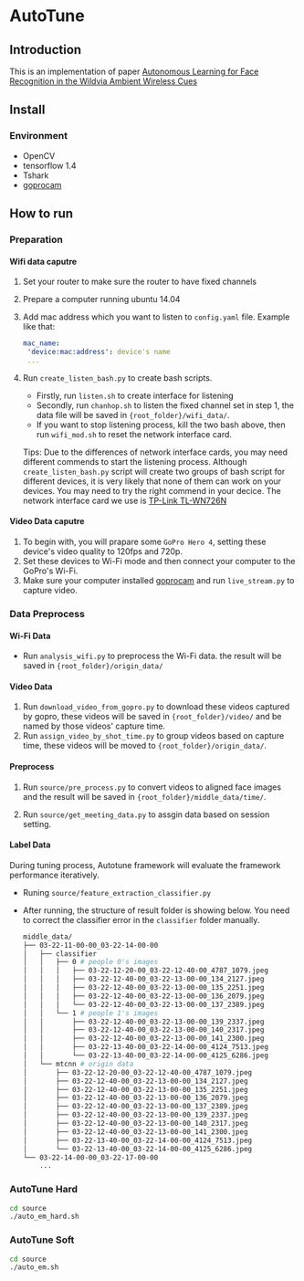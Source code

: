 # AutoTune

## Introduction

This is an implementation of paper [Autonomous Learning for Face Recognition in the Wildvia Ambient Wireless Cues]()

## Install

### Environment

* OpenCV
* tensorflow 1.4
* Tshark
* [goprocam](https://pypi.org/project/goprocam/)

## How to run

### Preparation

#### Wifi data caputre

1. Set your router to make sure the router to have fixed channels
2. Prepare a computer running ubuntu 14.04
3. Add mac address which you want to listen to `config.yaml` file. Example like that:

   ```yaml
   mac_name:
    'device:mac:address': device's name
    ...
   ```

4. Run `create_listen_bash.py` to create bash scripts.
   * Firstly, run `listen.sh` to create interface for listening
   * Secondly, run `chanhop.sh` to listen the fixed channel set in step 1, the data file will be saved in `{root_folder}/wifi_data/`.
   * If you want to stop listening process, kill the two bash above, then run `wifi_mod.sh` to reset the network interface card.
  
    Tips: Due to the differences of network interface cards, you may need different commends to start the listening process. Although `create_listen_bash.py` script will create two groups of bash script for different devices, it is very likely that none of them can work on your devices. You may need to try the right commend in your decice. The network interface card we use is [TP-Link TL-WN726N](https://www.tp-link.com.cn/product_494.html)

#### Video Data caputre

1. To begin with, you will prapare some `GoPro Hero 4`, setting these device's video quality to 120fps and 720p.
2. Set these devices to Wi-Fi mode and then connect your computer to the GoPro's Wi-Fi.
3. Make sure your computer installed [goprocam](https://pypi.org/project/goprocam/) and run `live_stream.py` to capture video.

### Data Preprocess

#### Wi-Fi Data

* Run `analysis_wifi.py` to preprocess the Wi-Fi data. the result will be saved in `{root_folder}/origin_data/`

#### Video Data

1. Run `download_video_from_gopro.py` to download these videos captured by gopro, these videos will be saved in `{root_folder}/video/` and be named by those videos' capture time.
2. Run `assign_video_by_shot_time.py` to group videos based on capture time, these videos will be moved to `{root_folder}/origin_data/`.

#### Preprocess

1. Run `source/pre_process.py` to convert videos to aligned face images and the result will be saved in `{root_folder}/middle_data/time/`.

2. Run `source/get_meeting_data.py` to assgin data based on session setting.

#### Label Data

During tuning process, Autotune framework will evaluate the framework performance iteratively.

* Runing `source/feature_extraction_classifier.py`
  
* After running, the structure of result folder is showing below. You need to correct the classifier error in the `classifier` folder manually.
  
    ```bash
    middle_data/
    ├── 03-22-11-00-00_03-22-14-00-00
    │   ├── classifier
    │   │   ├── 0 # people 0's images
    │   │   │   ├── 03-22-12-20-00_03-22-12-40-00_4787_1079.jpeg
    │   │   │   ├── 03-22-12-40-00_03-22-13-00-00_134_2127.jpeg
    │   │   │   ├── 03-22-12-40-00_03-22-13-00-00_135_2251.jpeg
    │   │   │   ├── 03-22-12-40-00_03-22-13-00-00_136_2079.jpeg
    │   │   │   └── 03-22-12-40-00_03-22-13-00-00_137_2389.jpeg
    │   │   └── 1 # people 1's images
    │   │       ├── 03-22-12-40-00_03-22-13-00-00_139_2337.jpeg
    │   │       ├── 03-22-12-40-00_03-22-13-00-00_140_2317.jpeg
    │   │       ├── 03-22-12-40-00_03-22-13-00-00_141_2300.jpeg
    │   │       ├── 03-22-13-40-00_03-22-14-00-00_4124_7513.jpeg
    │   │       └── 03-22-13-40-00_03-22-14-00-00_4125_6286.jpeg
    │   └── mtcnn # origin data
    │       ├── 03-22-12-20-00_03-22-12-40-00_4787_1079.jpeg
    │       ├── 03-22-12-40-00_03-22-13-00-00_134_2127.jpeg
    │       ├── 03-22-12-40-00_03-22-13-00-00_135_2251.jpeg
    │       ├── 03-22-12-40-00_03-22-13-00-00_136_2079.jpeg
    │       ├── 03-22-12-40-00_03-22-13-00-00_137_2389.jpeg
    │       ├── 03-22-12-40-00_03-22-13-00-00_139_2337.jpeg
    │       ├── 03-22-12-40-00_03-22-13-00-00_140_2317.jpeg
    │       ├── 03-22-12-40-00_03-22-13-00-00_141_2300.jpeg
    │       ├── 03-22-13-40-00_03-22-14-00-00_4124_7513.jpeg
    │       └── 03-22-13-40-00_03-22-14-00-00_4125_6286.jpeg
    └── 03-22-14-00-00_03-22-17-00-00
        ...
    ```

### AutoTune Hard

```bash
cd source
./auto_em_hard.sh
```

### AutoTune Soft

```bash
cd source
./auto_em.sh
```